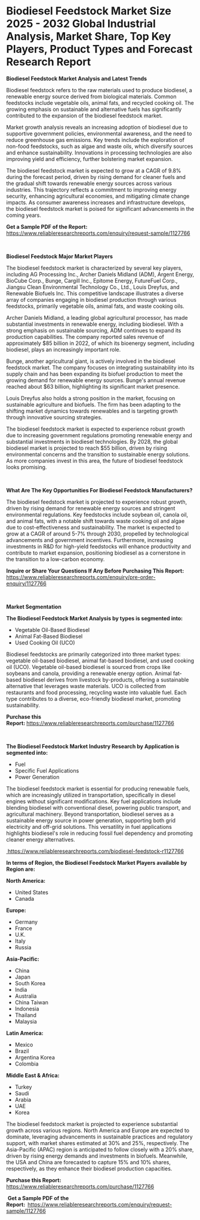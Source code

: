 <p><h1>Biodiesel Feedstock Market Size 2025 - 2032 Global Industrial Analysis, Market Share, Top Key Players, Product Types and Forecast Research Report</h1></p><p><strong>Biodiesel Feedstock Market Analysis and Latest Trends</strong></p>
<p><p>Biodiesel feedstock refers to the raw materials used to produce biodiesel, a renewable energy source derived from biological materials. Common feedstocks include vegetable oils, animal fats, and recycled cooking oil. The growing emphasis on sustainable and alternative fuels has significantly contributed to the expansion of the biodiesel feedstock market.</p><p>Market growth analysis reveals an increasing adoption of biodiesel due to supportive government policies, environmental awareness, and the need to reduce greenhouse gas emissions. Key trends include the exploration of non-food feedstocks, such as algae and waste oils, which diversify sources and enhance sustainability. Innovations in processing technologies are also improving yield and efficiency, further bolstering market expansion.</p><p>The biodiesel feedstock market is expected to grow at a CAGR of 9.8% during the forecast period, driven by rising demand for cleaner fuels and the gradual shift towards renewable energy sources across various industries. This trajectory reflects a commitment to improving energy security, enhancing agricultural economies, and mitigating climate change impacts. As consumer awareness increases and infrastructure develops, the biodiesel feedstock market is poised for significant advancements in the coming years.</p></p>
<p><strong>Get a Sample PDF of the Report:&nbsp;</strong> <a href="https://www.reliableresearchreports.com/enquiry/request-sample/1127766?utm_campaign=2290&utm_medium=2&utm_source=Github&utm_content=ia&utm_term=17042025&utm_id=biodiesel-feedstock">https://www.reliableresearchreports.com/enquiry/request-sample/1127766</a></p>
<p>&nbsp;</p>
<p><strong>Biodiesel Feedstock Major Market Players</strong></p>
<p><p>The biodiesel feedstock market is characterized by several key players, including AG Processing Inc., Archer Daniels Midland (ADM), Argent Energy, BioCube Corp., Bunge, Cargill Inc., Epitome Energy, FutureFuel Corp., Jiangsu Clean Environmental Technology Co., Ltd., Louis Dreyfus, and Renewable Biofuels Inc. This competitive landscape illustrates a diverse array of companies engaging in biodiesel production through various feedstocks, primarily vegetable oils, animal fats, and waste cooking oils.</p><p>Archer Daniels Midland, a leading global agricultural processor, has made substantial investments in renewable energy, including biodiesel. With a strong emphasis on sustainable sourcing, ADM continues to expand its production capabilities. The company reported sales revenue of approximately $85 billion in 2022, of which its bioenergy segment, including biodiesel, plays an increasingly important role.</p><p>Bunge, another agricultural giant, is actively involved in the biodiesel feedstock market. The company focuses on integrating sustainability into its supply chain and has been expanding its biofuel production to meet the growing demand for renewable energy sources. Bunge's annual revenue reached about $63 billion, highlighting its significant market presence.</p><p>Louis Dreyfus also holds a strong position in the market, focusing on sustainable agriculture and biofuels. The firm has been adapting to the shifting market dynamics towards renewables and is targeting growth through innovative sourcing strategies.</p><p>The biodiesel feedstock market is expected to experience robust growth due to increasing government regulations promoting renewable energy and substantial investments in biodiesel technologies. By 2028, the global biodiesel market is projected to reach $55 billion, driven by rising environmental concerns and the transition to sustainable energy solutions. As more companies invest in this area, the future of biodiesel feedstock looks promising.</p></p>
<p>&nbsp;</p>
<p><strong>What Are The Key Opportunities For Biodiesel Feedstock Manufacturers?</strong></p>
<p><p>The biodiesel feedstock market is projected to experience robust growth, driven by rising demand for renewable energy sources and stringent environmental regulations. Key feedstocks include soybean oil, canola oil, and animal fats, with a notable shift towards waste cooking oil and algae due to cost-effectiveness and sustainability. The market is expected to grow at a CAGR of around 5-7% through 2030, propelled by technological advancements and government incentives. Furthermore, increasing investments in R&D for high-yield feedstocks will enhance productivity and contribute to market expansion, positioning biodiesel as a cornerstone in the transition to a low-carbon economy.</p></p>
<p><strong>Inquire or Share Your Questions If Any Before Purchasing This Report:</strong> <a href="https://www.reliableresearchreports.com/enquiry/pre-order-enquiry/1127766?utm_campaign=2290&utm_medium=2&utm_source=Github&utm_content=ia&utm_term=17042025&utm_id=biodiesel-feedstock">https://www.reliableresearchreports.com/enquiry/pre-order-enquiry/1127766</a></p>
<p>&nbsp;</p>
<p><strong>Market Segmentation</strong></p>
<p><strong>The Biodiesel Feedstock Market Analysis by types is segmented into:</strong></p>
<p><ul><li>Vegetable Oil-Based Biodiesel</li><li>Animal Fat-Based Biodiesel</li><li>Used Cooking Oil (UCO)</li></ul></p>
<p><p>Biodiesel feedstocks are primarily categorized into three market types: vegetable oil-based biodiesel, animal fat-based biodiesel, and used cooking oil (UCO). Vegetable oil-based biodiesel is sourced from crops like soybeans and canola, providing a renewable energy option. Animal fat-based biodiesel derives from livestock by-products, offering a sustainable alternative that leverages waste materials. UCO is collected from restaurants and food processing, recycling waste into valuable fuel. Each type contributes to a diverse, eco-friendly biodiesel market, promoting sustainability.</p></p>
<p><strong>Purchase this Report:&nbsp;</strong><a href="https://www.reliableresearchreports.com/purchase/1127766?utm_campaign=2290&utm_medium=2&utm_source=Github&utm_content=ia&utm_term=17042025&utm_id=biodiesel-feedstock">https://www.reliableresearchreports.com/purchase/1127766</a></p>
<p>&nbsp;</p>
<p><strong>The Biodiesel Feedstock Market Industry Research by Application is segmented into:</strong></p>
<p><ul><li>Fuel</li><li>Specific Fuel Applications</li><li>Power Generation</li></ul></p>
<p><p>The biodiesel feedstock market is essential for producing renewable fuels, which are increasingly utilized in transportation, specifically in diesel engines without significant modifications. Key fuel applications include blending biodiesel with conventional diesel, powering public transport, and agricultural machinery. Beyond transportation, biodiesel serves as a sustainable energy source in power generation, supporting both grid electricity and off-grid solutions. This versatility in fuel applications highlights biodiesel's role in reducing fossil fuel dependency and promoting cleaner energy alternatives.</p></p>
<p><a href="https://www.reliableresearchreports.com/biodiesel-feedstock-r1127766?utm_campaign=2290&utm_medium=2&utm_source=Github&utm_content=ia&utm_term=17042025&utm_id=biodiesel-feedstock">&nbsp;https://www.reliableresearchreports.com/biodiesel-feedstock-r1127766</a></p>
<p><strong>In terms of Region, the Biodiesel Feedstock Market Players available by Region are:</strong></p>
<p>
    <p> <strong> North America: </strong>
        <ul>
            <li>United States</li>
            <li>Canada</li>
        </ul>
        </p> 
    <p> <strong> Europe: </strong>
        <ul>
            <li>Germany</li>
            <li>France</li>
            <li>U.K.</li>
            <li>Italy</li>
            <li>Russia</li>
        </ul>
        </p> 
    <p> <strong> Asia-Pacific: </strong>
        <ul>
            <li>China</li>
            <li>Japan</li>
            <li>South Korea</li>
            <li>India</li>
            <li>Australia</li>
            <li>China Taiwan</li>
            <li>Indonesia</li>
            <li>Thailand</li>
            <li>Malaysia</li>
        </ul>
        </p> 
    <p> <strong> Latin America: </strong>
        <ul>
            <li>Mexico</li>
            <li>Brazil</li>
            <li>Argentina Korea</li>
            <li>Colombia</li>
        </ul>
        </p> 
    <p> <strong> Middle East & Africa: </strong>
        <ul>
            <li>Turkey</li>
            <li>Saudi</li>
            <li>Arabia</li>
            <li>UAE</li>
            <li>Korea</li>
        </ul>
    </p>
    </p>
<p><p>The biodiesel feedstock market is projected to experience substantial growth across various regions. North America and Europe are expected to dominate, leveraging advancements in sustainable practices and regulatory support, with market shares estimated at 30% and 25%, respectively. The Asia-Pacific (APAC) region is anticipated to follow closely with a 20% share, driven by rising energy demands and investments in biofuels. Meanwhile, the USA and China are forecasted to capture 15% and 10% shares, respectively, as they enhance their biodiesel production capacities.</p></p>
<p><strong>Purchase this Report: </strong><a href="https://www.reliableresearchreports.com/purchase/1127766?utm_campaign=2290&utm_medium=2&utm_source=Github&utm_content=ia&utm_term=17042025&utm_id=biodiesel-feedstock">https://www.reliableresearchreports.com/purchase/1127766</a></p>
<p>&nbsp;<strong>Get a Sample PDF of the Report:&nbsp;&nbsp;</strong><a href="https://www.reliableresearchreports.com/enquiry/request-sample/1127766?utm_campaign=2290&utm_medium=2&utm_source=Github&utm_content=ia&utm_term=17042025&utm_id=biodiesel-feedstock">https://www.reliableresearchreports.com/enquiry/request-sample/1127766</a></p>
<p><strong></strong></p>
<p><p></p><p></p><p></p></p>